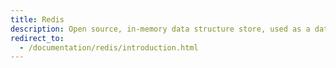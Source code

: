 ```yaml
---
title: Redis
description: Open source, in-memory data structure store, used as a database, cache and message broker.
redirect_to:
  - /documentation/redis/introduction.html
---
```

